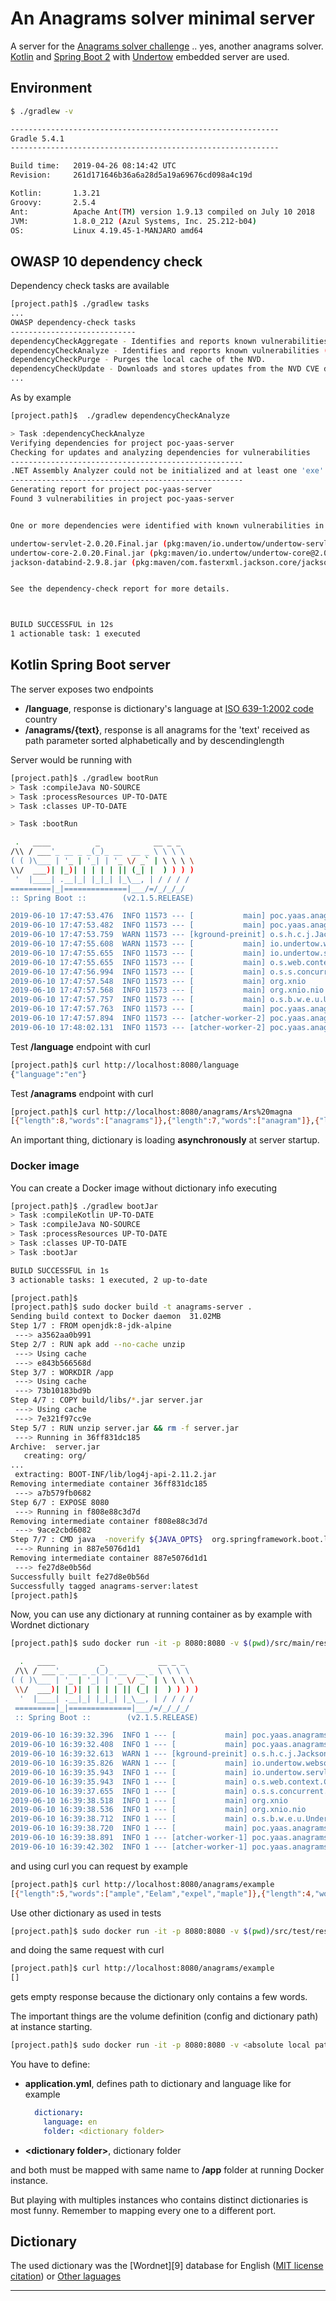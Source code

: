 # An Anagrams solver minimal server

A server for the [Anagrams solver challenge][1] .. yes, another anagrams solver.
[Kotlin][4] and [Spring Boot 2][2] with [Undertow][3] embedded server are used.

## Environment

```bash
$ ./gradlew -v

------------------------------------------------------------
Gradle 5.4.1
------------------------------------------------------------

Build time:   2019-04-26 08:14:42 UTC
Revision:     261d171646b36a6a28d5a19a69676cd098a4c19d

Kotlin:       1.3.21
Groovy:       2.5.4
Ant:          Apache Ant(TM) version 1.9.13 compiled on July 10 2018
JVM:          1.8.0_212 (Azul Systems, Inc. 25.212-b04)
OS:           Linux 4.19.45-1-MANJARO amd64

```

## OWASP 10 dependency check

Dependency check tasks are available

```bash
[project.path]$ ./gradlew tasks
...
OWASP dependency-check tasks
----------------------------
dependencyCheckAggregate - Identifies and reports known vulnerabilities (CVEs) in multi-project dependencies.
dependencyCheckAnalyze - Identifies and reports known vulnerabilities (CVEs) in project dependencies.
dependencyCheckPurge - Purges the local cache of the NVD.
dependencyCheckUpdate - Downloads and stores updates from the NVD CVE data feeds.
...

```

As by example
```bash
[project.path]$  ./gradlew dependencyCheckAnalyze

> Task :dependencyCheckAnalyze
Verifying dependencies for project poc-yaas-server
Checking for updates and analyzing dependencies for vulnerabilities
----------------------------------------------------
.NET Assembly Analyzer could not be initialized and at least one 'exe' or 'dll' was scanned. The 'dotnet' executable could not be found on the path; either disable the Assembly Analyzer or configure the path dotnet core.
----------------------------------------------------
Generating report for project poc-yaas-server
Found 3 vulnerabilities in project poc-yaas-server


One or more dependencies were identified with known vulnerabilities in poc-yaas-

undertow-servlet-2.0.20.Final.jar (pkg:maven/io.undertow/undertow-servlet@2.0.20.Final) : CVE-2018-1067
undertow-core-2.0.20.Final.jar (pkg:maven/io.undertow/undertow-core@2.0.20.Final) : CVE-2018-1067
jackson-databind-2.9.8.jar (pkg:maven/com.fasterxml.jackson.core/jackson-databind@2.9.8, cpe:2.3:a:fasterxml:jackson:2.9.8:*:*:*:*:*:*:*, cpe:2.3:a:fasterxml:jackson-databind:2.9.8:*:*:*:*:*:*:*) : CVE-2019-12086


See the dependency-check report for more details.



BUILD SUCCESSFUL in 12s
1 actionable task: 1 executed
```

## Kotlin Spring Boot server
 
The server exposes two endpoints
- **/language**, response is dictionary's language at [ISO 639-1:2002 code][13] country
- **/anagrams/{text}**, response is all anagrams for the 'text' received as path parameter sorted alphabetically and by descendinglength 

Server would be running with
 
 ```bash
 [project.path]$ ./gradlew bootRun
> Task :compileJava NO-SOURCE
> Task :processResources UP-TO-DATE
> Task :classes UP-TO-DATE

> Task :bootRun

  .   ____          _            __ _ _
 /\\ / ___'_ __ _ _(_)_ __  __ _ \ \ \ \
( ( )\___ | '_ | '_| | '_ \/ _` | \ \ \ \
 \\/  ___)| |_)| | | | | || (_| |  ) ) ) )
  '  |____| .__|_| |_|_| |_\__, | / / / /
 =========|_|==============|___/=/_/_/_/
 :: Spring Boot ::        (v2.1.5.RELEASE)

2019-06-10 17:47:53.476  INFO 11573 --- [           main] poc.yaas.anagrams.ApplicationKt          : Starting ApplicationKt on spectre with PID 11573 ([project.path]/build/classes/kotlin/main started by user in [project.path])
2019-06-10 17:47:53.482  INFO 11573 --- [           main] poc.yaas.anagrams.ApplicationKt          : No active profile set, falling back to default profiles: default
2019-06-10 17:47:53.759  WARN 11573 --- [kground-preinit] o.s.h.c.j.Jackson2ObjectMapperBuilder    : For Jackson Kotlin classes support please add "com.fasterxml.jackson.module:jackson-module-kotlin" to the classpath
2019-06-10 17:47:55.608  WARN 11573 --- [           main] io.undertow.websockets.jsr               : UT026010: Buffer pool was not set on WebSocketDeploymentInfo, the default pool will be used
2019-06-10 17:47:55.655  INFO 11573 --- [           main] io.undertow.servlet                      : Initializing Spring embedded WebApplicationContext
2019-06-10 17:47:55.655  INFO 11573 --- [           main] o.s.web.context.ContextLoader            : Root WebApplicationContext: initialization completed in 1683 ms
2019-06-10 17:47:56.994  INFO 11573 --- [           main] o.s.s.concurrent.ThreadPoolTaskExecutor  : Initializing ExecutorService 'applicationTaskExecutor'
2019-06-10 17:47:57.548  INFO 11573 --- [           main] org.xnio                                 : XNIO version 3.3.8.Final
2019-06-10 17:47:57.568  INFO 11573 --- [           main] org.xnio.nio                             : XNIO NIO Implementation Version 3.3.8.Final
2019-06-10 17:47:57.757  INFO 11573 --- [           main] o.s.b.w.e.u.UndertowServletWebServer     : Undertow started on port(s) 8080 (http) with context path ''
2019-06-10 17:47:57.763  INFO 11573 --- [           main] poc.yaas.anagrams.ApplicationKt          : Started ApplicationKt in 5.058 seconds (JVM running for 5.69)
2019-06-10 17:47:57.894  INFO 11573 --- [atcher-worker-2] poc.yaas.anagrams.AnagramSolverService   : Loading dictionary folder '[project.path]/build/resources/main/wordnet/en'
2019-06-10 17:48:02.131  INFO 11573 --- [atcher-worker-2] poc.yaas.anagrams.AnagramSolverService   : Dictionary folder loaded

```
 
Test **/language** endpoint with curl
 
```bash
[project.path]$ curl http://localhost:8080/language
{"language":"en"}
```

Test **/anagrams** endpoint with curl
 
```bash
[project.path]$ curl http://localhost:8080/anagrams/Ars%20magna
[{"length":8,"words":["anagrams"]},{"length":7,"words":["anagram"]},{"length":6,"words":["Angara","Asanga","Asmara","gasman","marang","samara"]},{"length":5,"words":["A'man","agama","Anasa","Angas","Asama","asana","G-man","grama","saran"]},{"length":4,"words":["agar","Agra","Anas","Aram","Aras","Gram","maar","mara","Mars","Masa","Naga","Rama","Rana","saga","Sana","snag"]},{"length":3,"words":["Aga","ana","Ara","arm","gam","gar","gas","man","mar","Mrs","nag","rag","ram","sag"]},{"length":2,"words":["aa","ma","Ms","Ra","SA"]}]
```

An important thing, dictionary is loading **asynchronously** at server startup.

### Docker image

You can create a Docker image without dictionary info executing

```bash
[project.path]$ ./gradlew bootJar
> Task :compileKotlin UP-TO-DATE
> Task :compileJava NO-SOURCE
> Task :processResources UP-TO-DATE
> Task :classes UP-TO-DATE
> Task :bootJar

BUILD SUCCESSFUL in 1s
3 actionable tasks: 1 executed, 2 up-to-date

[project.path]$
[project.path]$ sudo docker build -t anagrams-server .
Sending build context to Docker daemon  31.02MB
Step 1/7 : FROM openjdk:8-jdk-alpine
 ---> a3562aa0b991
Step 2/7 : RUN apk add --no-cache unzip
 ---> Using cache
 ---> e843b566568d
Step 3/7 : WORKDIR /app
 ---> Using cache
 ---> 73b10183bd9b
Step 4/7 : COPY build/libs/*.jar server.jar
 ---> Using cache
 ---> 7e321f97cc9e
Step 5/7 : RUN unzip server.jar && rm -f server.jar
 ---> Running in 36ff831dc185
Archive:  server.jar
   creating: org/
...
 extracting: BOOT-INF/lib/log4j-api-2.11.2.jar  
Removing intermediate container 36ff831dc185
 ---> a7b579fb0682
Step 6/7 : EXPOSE 8080
 ---> Running in f808e88c3d7d
Removing intermediate container f808e88c3d7d
 ---> 9ace2cbd6082
Step 7/7 : CMD java  -noverify ${JAVA_OPTS}  org.springframework.boot.loader.JarLauncher
 ---> Running in 887e5076d1d1
Removing intermediate container 887e5076d1d1
 ---> fe27d8e0b56d
Successfully built fe27d8e0b56d
Successfully tagged anagrams-server:latest
[project.path]$ 
```

Now, you can use any dictionary at running container as by example with Wordnet dictionary
```bash
[project.path]$ sudo docker run -it -p 8080:8080 -v $(pwd)/src/main/resources/wordnet:/app/wordnet -v $(pwd)/src/main/resources/application.yml:/app/application.yml anagrams-server

  .   ____          _            __ _ _
 /\\ / ___'_ __ _ _(_)_ __  __ _ \ \ \ \
( ( )\___ | '_ | '_| | '_ \/ _` | \ \ \ \
 \\/  ___)| |_)| | | | | || (_| |  ) ) ) )
  '  |____| .__|_| |_|_| |_\__, | / / / /
 =========|_|==============|___/=/_/_/_/
 :: Spring Boot ::        (v2.1.5.RELEASE)

2019-06-10 16:39:32.396  INFO 1 --- [           main] poc.yaas.anagrams.ApplicationKt          : Starting ApplicationKt on cf6d44d5ac5e with PID 1 (/app/BOOT-INF/classes started by root in /app)
2019-06-10 16:39:32.408  INFO 1 --- [           main] poc.yaas.anagrams.ApplicationKt          : No active profile set, falling back to default profiles: default
2019-06-10 16:39:32.613  WARN 1 --- [kground-preinit] o.s.h.c.j.Jackson2ObjectMapperBuilder    : For Jackson Kotlin classes support please add "com.fasterxml.jackson.module:jackson-module-kotlin" to the classpath
2019-06-10 16:39:35.826  WARN 1 --- [           main] io.undertow.websockets.jsr               : UT026010: Buffer pool was not set on WebSocketDeploymentInfo, the default pool will be used
2019-06-10 16:39:35.943  INFO 1 --- [           main] io.undertow.servlet                      : Initializing Spring embedded WebApplicationContext
2019-06-10 16:39:35.943  INFO 1 --- [           main] o.s.web.context.ContextLoader            : Root WebApplicationContext: initialization completed in 2970 ms
2019-06-10 16:39:37.655  INFO 1 --- [           main] o.s.s.concurrent.ThreadPoolTaskExecutor  : Initializing ExecutorService 'applicationTaskExecutor'
2019-06-10 16:39:38.518  INFO 1 --- [           main] org.xnio                                 : XNIO version 3.3.8.Final
2019-06-10 16:39:38.536  INFO 1 --- [           main] org.xnio.nio                             : XNIO NIO Implementation Version 3.3.8.Final
2019-06-10 16:39:38.712  INFO 1 --- [           main] o.s.b.w.e.u.UndertowServletWebServer     : Undertow started on port(s) 8080 (http) with context path ''
2019-06-10 16:39:38.720  INFO 1 --- [           main] poc.yaas.anagrams.ApplicationKt          : Started ApplicationKt in 7.062 seconds (JVM running for 7.859)
2019-06-10 16:39:38.891  INFO 1 --- [atcher-worker-1] poc.yaas.anagrams.AnagramSolverService   : Loading dictionary folder '/app/wordnet/en'
2019-06-10 16:39:42.302  INFO 1 --- [atcher-worker-1] poc.yaas.anagrams.AnagramSolverService   : Dictionary folder loaded

```

and using curl you can request by example
```bash
[project.path]$ curl http://localhost:8080/anagrams/example
[{"length":5,"words":["ample","Eelam","expel","maple"]},{"length":4,"words":["alee","apex","axle","Elam","lame","lamp","leap","male","meal","pale","palm","peal","peel","plea"]},{"length":3,"words":["ale","alp","ape","axe","eel","elm","lap","lax","lea","lee","map","pal","pax","pea"]},{"length":2,"words":["ax","Ea","em","la","LP","ma","pe"]}]
```

Use other dictionary as used in tests
```bash
[project.path]$ sudo docker run -it -p 8080:8080 -v $(pwd)/src/test/resources/dict:/app/dict -v $(pwd)/src/test/resources/application.yml:/app/application.yml anagrams-server
```

and doing the same request with curl
```bash
[project.path]$ curl http://localhost:8080/anagrams/example
[]
```

gets empty response because the dictionary only contains a few words.

The important things are the volume definition (config and dictionary path) at instance starting.

```bash
[project.path]$ sudo docker run -it -p 8080:8080 -v <absolute local path to>/<dictionary folder>:/app/<dictionary folder> -v <absolute local path to>/application.yml:/app/application.yml anagrams_server
```

You have to define:
- **application.yml**, defines path to dictionary and language like for example
  ```yaml
    dictionary:
      language: en
      folder: <dictionary folder>
    ```
- **\<dictionary folder\>**, dictionary folder

and both must be mapped with same name to **/app** folder at running Docker instance.

But playing with multiples instances who contains distinct dictionaries is most funny. Remember to mapping every one 
to a different port.

## Dictionary

The used dictionary was the [Wordnet][9] database for English ([MIT license][10] [citation][11]) or [Other laguages][12]

---
[1]: https://github.com/migupl/chal-yaas
[2]: https://spring.io/projects/spring-boot
[3]: http://undertow.io/
[4]: https://kotlinlang.org/
[10]: https://wordnet.princeton.edu/license-and-commercial-use
[11]: https://wordnet.princeton.edu/citing-wordnet
[12]: http://globalwordnet.org/resources/wordnets-in-the-world/
[13]: https://en.wikipedia.org/wiki/ISO_639-1
